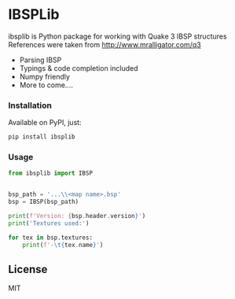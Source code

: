# IBSPLib

ibsplib is Python package for working with Quake 3 IBSP structures  
References were taken from http://www.mralligator.com/q3

- Parsing IBSP
- Typings & code completion included
- Numpy friendly
- More to come....

### Installation
Available on PyPI, just:
```sh
pip install ibsplib
```

### Usage
```py
from ibsplib import IBSP


bsp_path = '...\\<map name>.bsp'
bsp = IBSP(bsp_path)

print(f'Version: {bsp.header.version}')
print('Textures used:')

for tex in bsp.textures:
    print(f'-\t{tex.name}')
```

## License
MIT
